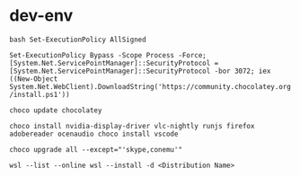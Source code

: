 # dev-env

``bash
Set-ExecutionPolicy AllSigned
``

``
Set-ExecutionPolicy Bypass -Scope Process -Force; [System.Net.ServicePointManager]::SecurityProtocol = [System.Net.ServicePointManager]::SecurityProtocol -bor 3072; iex ((New-Object System.Net.WebClient).DownloadString('https://community.chocolatey.org/install.ps1'))
``

``
choco update chocolatey
``

``
choco install nvidia-display-driver vlc-nightly runjs firefox adobereader ocenaudio
choco install vscode
``

``
choco upgrade all --except="'skype,conemu'"
``

``
wsl --list --online
wsl --install -d <Distribution Name>
``
